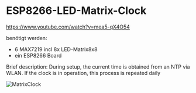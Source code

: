 # ESP8266-LED-Matrix-Clock

https://www.youtube.com/watch?v=mea5-qX4O54

benötigt werden:
- 6 MAX7219 incl 8x LED-Matrix8x8
- ein ESP8266 Board

Brief description:
During setup, the current time is obtained from an NTP via WLAN. If the clock is in operation, this process is repeated daily 

![MatrixClock](https://github.com/schreibfaul1/ESP8266-LED-Matrix-Clock/blob/master/MatrixClock_new.jpg)


